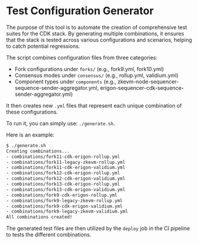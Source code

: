 # Test Configuration Generator

The purpose of this tool is to automate the creation of comprehensive test suites for the CDK stack. By generating multiple combinations, it ensures that the stack is tested across various configurations and scenarios, helping to catch potential regressions.

The script combines configuration files from three categories:

- Fork configurations under `forks/` (e.g., fork9.yml, fork10.yml)
- Consensus modes under `consensus/` (e.g., rollup.yml, validium.yml)
- Component types under `components` (e.g., zkevm-node-sequencer-sequence-sender-aggregator.yml, erigon-sequencer-cdk-sequence-sender-aggregator.yml)

It then creates new `.yml` files that represent each unique combination of these configurations.

To run it, you can simply use: `./generate.sh`.

Here is an example:

```bash
$ ./generate.sh
Creating combinations...
- combinations/fork11-cdk-erigon-rollup.yml
- combinations/fork11-legacy-zkevm-rollup.yml
- combinations/fork11-cdk-erigon-validium.yml
- combinations/fork12-cdk-erigon-rollup.yml
- combinations/fork12-cdk-erigon-validium.yml
- combinations/fork13-cdk-erigon-rollup.yml
- combinations/fork13-cdk-erigon-validium.yml
- combinations/fork9-cdk-erigon-rollup.yml
- combinations/fork9-legacy-zkevm-rollup.yml
- combinations/fork9-cdk-erigon-validium.yml
- combinations/fork9-legacy-zkevm-validium.yml
All combinations created!
```

The generated test files are then utilized by the `deploy` job in the CI pipeline to tests the different combinations.
